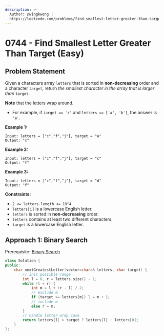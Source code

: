 ```yaml
---
description: >-
  Author: @wingkwong |
  https://leetcode.com/problems/find-smallest-letter-greater-than-target
---
```


# 0744 - Find Smallest Letter Greater Than Target (Easy)

## Problem Statement

Given a characters array `letters` that is sorted in **non-decreasing** order and a character `target`, return _the smallest character in the array that is larger than_ `target`.

**Note** that the letters wrap around.

* For example, if `target == 'z'` and `letters == ['a', 'b']`, the answer is `'a'`.

**Example 1:**

```
Input: letters = ["c","f","j"], target = "a"
Output: "c"
```

**Example 2:**

```
Input: letters = ["c","f","j"], target = "c"
Output: "f"
```

**Example 3:**

```
Input: letters = ["c","f","j"], target = "d"
Output: "f"
```

**Constraints:**

* `2 <= letters.length <= 10^4`
* `letters[i]` is a lowercase English letter.
* `letters` is sorted in **non-decreasing** order.
* `letters` contains at least two different characters.
* `target` is a lowercase English letter.

## Approach 1: Binary Search

Prerequisite: [Binary Search](../../tutorials/basic-topics/binary-search)

```cpp
class Solution {
public:
    char nextGreatestLetter(vector<char>& letters, char target) {
        // init possible range
        int l = 0, r = letters.size() - 1;
        while (l < r) {
            int m = l + (r - l) / 2;
            // exclude m
            if (target >= letters[m]) l = m + 1;
            // include m
            else r = m;
        }
        // handle letter wrap case
        return letters[l] > target ? letters[l] : letters[0];
    }
};
```
